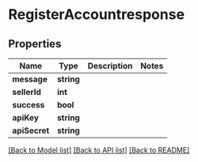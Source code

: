# RegisterAccountresponse

## Properties
Name | Type | Description | Notes
------------ | ------------- | ------------- | -------------
**message** | **string** |  | 
**sellerId** | **int** |  | 
**success** | **bool** |  | 
**apiKey** | **string** |  | 
**apiSecret** | **string** |  | 

[[Back to Model list]](../README.md#documentation-for-models) [[Back to API list]](../README.md#documentation-for-api-endpoints) [[Back to README]](../README.md)


